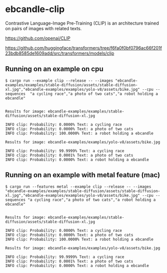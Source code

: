 # ebcandle-clip

Contrastive Language-Image Pre-Training (CLIP) is an architecture trained on
pairs of images with related texts.

https://github.com/openai/CLIP

https://github.com/huggingface/transformers/tree/f6fa0f0bf0796ac66f201f23bdb8585de1609add/src/transformers/models/clip

## Running on an example on cpu

```
$ cargo run --example clip --release -- --images "ebcandle-examples/examples/stable-diffusion/assets/stable-diffusion-xl.jpg","ebcandle-examples/examples/yolo-v8/assets/bike.jpg" --cpu --sequences  "a cycling race","a photo of two cats","a robot holding a ebcandle"


Results for image: ebcandle-examples/examples/stable-diffusion/assets/stable-diffusion-xl.jpg

INFO clip: Probability: 0.0000% Text: a cycling race
INFO clip: Probability: 0.0000% Text: a photo of two cats
INFO clip: Probability: 100.0000% Text: a robot holding a ebcandle

Results for image: ebcandle-examples/examples/yolo-v8/assets/bike.jpg

INFO clip: Probability: 99.9999% Text: a cycling race
INFO clip: Probability: 0.0001% Text: a photo of two cats
INFO clip: Probability: 0.0000% Text: a robot holding a ebcandle
```

## Running on an example with metal feature (mac)

```
$ cargo run --features metal --example clip --release -- --images "ebcandle-examples/examples/stable-diffusion/assets/stable-diffusion-xl.jpg","ebcandle-examples/examples/yolo-v8/assets/bike.jpg" --cpu --sequences "a cycling race","a photo of two cats","a robot holding a ebcandle"


Results for image: ebcandle-examples/examples/stable-diffusion/assets/stable-diffusion-xl.jpg

INFO clip: Probability: 0.0000% Text: a cycling race
INFO clip: Probability: 0.0000% Text: a photo of two cats
INFO clip: Probability: 100.0000% Text: a robot holding a ebcandle

Results for image: ebcandle-examples/examples/yolo-v8/assets/bike.jpg

INFO clip: Probability: 99.9999% Text: a cycling race
INFO clip: Probability: 0.0001% Text: a photo of two cats
INFO clip: Probability: 0.0000% Text: a robot holding a ebcandle
```

